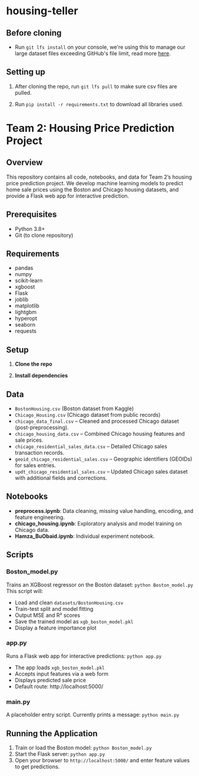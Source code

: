 # housing-teller

## Before cloning

- Run `git lfs install` on your console, we're using this to manage our large dataset files exceeding GitHub's file limit, read more [here](https://git-lfs.com/).

## Setting up

1. After cloning the repo, run `git lfs pull` to make sure csv files are pulled.

2. Run `pip install -r requirements.txt` to download all libraries used.

# Team 2: Housing Price Prediction Project

## Overview
This repository contains all code, notebooks, and data for Team 2’s housing price prediction project. We develop machine learning models to predict home sale prices using the Boston and Chicago housing datasets, and provide a Flask web app for interactive prediction.

## Prerequisites
- Python 3.8+
- Git (to clone repository)

## Requirements
- pandas
- numpy
- scikit-learn
- xgboost
- Flask
- joblib
- matplotlib
- lightgbm
- hyperopt
- seaborn
- requests

## Setup
1. **Clone the repo**
  
2. **Install dependencies**

## Data

- `BostonHousing.csv` (Boston dataset from Kaggle)
- `Chicago_Housing.csv` (Chicago dataset from public records)
- `chicago_data_final.csv` – Cleaned and processed Chicago dataset (post-preprocessing).
- `chicago_housing_data.csv` – Combined Chicago housing features and sale prices.
- `chicago_residential_sales_data.csv` – Detailed Chicago sales transaction records.
- `geoid_chicago_residential_sales.csv` – Geographic identifiers (GEOIDs) for sales entries.
- `updt_chicago_residential_sales.csv` – Updated Chicago sales dataset with additional fields and corrections.

## Notebooks
- **preprocess.ipynb**: Data cleaning, missing value handling, encoding, and feature engineering.
- **chicago_housing.ipynb**: Exploratory analysis and model training on Chicago data.
- **Hamza_BuObaid.ipynb**: Individual experiment notebook.

## Scripts

### Boston_model.py
Trains an XGBoost regressor on the Boston dataset:
`
python Boston_model.py
`
This script will:
- Load and clean `datasets/BostonHousing.csv`
- Train-test split and model fitting
- Output MSE and R² scores
- Save the trained model as `xgb_boston_model.pkl`
- Display a feature importance plot

### app.py
Runs a Flask web app for interactive predictions:
`
python app.py
`
- The app loads `xgb_boston_model.pkl`
- Accepts input features via a web form
- Displays predicted sale price
- Default route: http://localhost:5000/

### main.py
A placeholder entry script. Currently prints a message:
`
python main.py
`

## Running the Application
1. Train or load the Boston model:
   `
   python Boston_model.py
   `
2. Start the Flask server:
   `
   python app.py
   `
3. Open your browser to `http://localhost:5000/` and enter feature values to get predictions.



